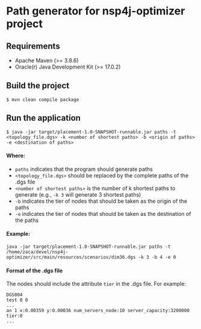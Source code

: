 # Path generator for nsp4j-optimizer project

## Requirements
- Apache Maven (>= 3.8.6)
- Oracle(r) Java Development Kit (>= 17.0.2)

## Build the project
```
$ mvn clean compile package
```

## Run the application
```
$ java -jar target/placement-1.0-SNAPSHOT-runnable.jar paths -t <topology_file.dgs> -k <number of shortest paths> -b <origin of paths> -e <destination of paths>

```
#### Where:
- `paths` indicates that the program should generate paths
- `<topology_file.dgs>` should be replaced by the complete paths of the .dgs file
- `<number of shortest paths>` is the number of k shortest paths to generate (e.g., `-k 3` will generate 3 shortest paths)
- `-b` indicates the tier of nodes that should be taken as the origin of the paths
- `-e` indicates the tier of nodes that should be taken as the destination of the paths

#### Example:
```
java -jar target/placement-1.0-SNAPSHOT-runnable.jar paths -t /home/zaca/devel/nsp4j-optimizer/src/main/resources/scenarios/dim36.dgs -k 3 -b 4 -e 0
```

#### Format of the .dgs file
The nodes should include the attribute `tier` in the .dgs file. For example:
```
DGS004
test 0 0
...
an 1 x:0.00359 y:0.00036 num_servers_node:10 server_capacity:3200000 tier:0
...
```